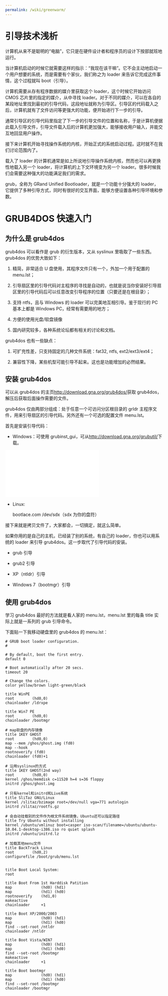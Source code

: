 ```yaml
---
permalink: /wiki/greenwarm/
---
```


# 引导技术浅析

计算机从来不是聪明的“电脑”，它只是在硬件设计者和程序员的设计下按部就班地运行。

当计算机启动的时候它就需要这样的指示：“我现在该干嘛”。它不会主动地启动一个用户想要的系统，而是需要有个家伙，我们称之为 loader 来告诉它完成这件事情，这个过程就叫 boot（引导）。

计算机需要从存有程序数据的媒介里获取这个 loader，这个时候它开始访问 CMOS 芯片里的指定的媒介，从中寻找 loader。对于不同的媒介，可以在各自的某段地址里找到最初的引导代码，这段地址就称为引导区。引导区的代码载入之后，计算机就有了文件访问等更强大的功能，便开始进行下一步的引导。

通常引导区的引导代码里指定了下一步的引导文件的位置和名称，于是计算机便据此载入引导文件，引导文件载入后的计算机更加强大，能够接收用户输入，并能交互地回显用户操作。

接下来计算机开始寻找操作系统的内核，开始正式的系统启动过程。这时就不在我们讨论范围内了。

载入了 loader 的计算机通常是如上所说地引导操作系统内核，然而也可以再更换性地载入另一个 loader，将计算机的上下文环境变为另一个 loader。很多时候我们会需要这种强大的功能满足我们的需求。

grub，全称为 GRand Unified Bootloader，就是一个功能十分强大的 loader，它提供了多种引导方式，同时有很好的交互界面，能够方便设置各种引导环境和参数。

# GRUB4DOS 快速入门

## 为什么是 grub4dos

grub4dos 可以看作是 grub 的衍生版本，又从 syslinux 里吸取了一些东西。 grub4dos 的优势大致如下：

1. 精简，非常适合 U 盘使用，其程序文件只有一个，外加一个用于配置的 menu.lst；

2. 引导扇区里的引导代码对主程序的寻找是自动的，也就是说当你安装好引导扇区里的引导代码后可以任意改变引导程序的位置（只要还是在根目录）；

3. 支持 ntfs，且与 Windows 的 loader 可以完美地互相引导。鉴于现行的 PC 基本上都是 Windows PC，经常有需要用的地方；

4. 方便的使用光盘/软盘镜像

5. 国内研究较多，各种系统论坛都有相关的讨论和文档。

grub4dos 也有一些缺点：

1. 可扩充性差，只支持固定的几种文件系统：fat32, ntfs, ext2/ext3/ext4；

2. 兼容性下降，某些机型可能引导不起来。这也是功能增加的必然结果。

## 安装 grub4dos

可以从 grub4dos 的主页<http://download.gna.org/grub4dos/>获取 grub4dos，解压后获取后面操作需要的文件。

grub4dos 仅由两部分组成：处于任意一个可访问分区根目录的 grldr 主程序文件，用来引导扇区的引导代码。另外还有一个可选的配置文件 menu.lst。

首先是安装引导代码：

- Windows：可使用 grubinst_gui，可从<http://download.gna.org/grubutil/>下载。

[![](/wiki/_media/greenwarm/grub4dos-installer.html)](/wiki/_detail/greenwarm/grub4dos-installerf38c?id=greenwarm%3Astart "greenwarm:grub4dos-installer.png")

- Linux:

  bootlace.com /dev/sdx（sdx 为你的盘符）

接下来就是拷贝文件了，大家都会，一切搞定，就这么简单。

如果你用的是自己的主机，已经装了别的系统，有自己的 loader，你也可以用系统的 loader 来引导 grub4dos。这一步取代了引导代码的安装。

- grub 引导

- grub2 引导

- XP（ntldr）引导

- Windows 7（bootmgr）引导

## 使用 grub4dos

学习 grub4dos 最好的方法就是看人家的 menu.lst，menu.lst 里的每条 title 实际上就是一系列的 grub 引导命令。

下面贴一下我移动硬盘里的 grub4dos 的 menu.lst：

    # GRUB boot loader configuration.
    #

    # By default, boot the first entry.
    default 0

    # Boot automatically after 20 secs.
    timeout 20

    # Change the colors.
    color yellow/brown light-green/black

    title WinPE
    root		(hd0,0)
    chainloader /ldrxpe

    title Win7 PE
    root		(hd0,0)
    chainloader /bootmgr

    # map软盘的内存镜像
    title 1KEY GHOST
    root		(hd0,0)
    map --mem /ghos/ghost.img (fd0)
    map --hook
    rootnoverify (fd0)
    chainloader (fd0)+1

    # 沿用syslinux的方式
    title 1KEY GHOST(2nd way)
    root		(hd0,0)
    kernel /ghos/memdisk c=11520 h=4 s=36 floppy
    initrd /ghos/ghost.img

    # 只有kernel和initrd和Live系统
    title SliTaz GNU/Linux
    kernel /slitaz/bzimage root=/dev/null vga=771 autologin
    initrd /slitaz/rootfs.gz

    # 会自动挂载别的文件作为根文件系统镜像，Ubuntu还可以指定路径
    title Try Ubuntu without installing
    kernel /ubuntu/vmlinuz boot=casper iso-scan/filename=/ubuntu/ubuntu-10.04.1-desktop-i386.iso ro quiet splash
    initrd /ubuntu/initrd.lz

    # 加载其他menu文件
    title BackTrack Linux
    root		(hd0,2)
    configurefile /boot/grub/menu.lst


    title Boot Local System:
    root

    title Boot From 1st Harddisk Patition
    map             (hd0) (hd1)
    map             (hd1) (hd0)
    rootnoverify    (hd1,0)
    makeactive
    chainloader     +1

    title Boot XP/2000/2003
    map             (hd0) (hd1)
    map             (hd1) (hd0)
    find --set-root /ntldr
    chainloader /ntldr

    title Boot Vista/WIN7
    map             (hd0) (hd1)
    map             (hd1) (hd0)
    find --set-root /bootmgr
    makeactive
    chainloader     +1

    title Boot bootmgr
    map             (hd0) (hd1)
    map             (hd1) (hd0)
    find --set-root /bootmgr
    chainloader /bootmgr
